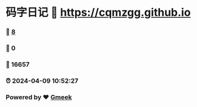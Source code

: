 # 码字日记 :link: https://cqmzgg.github.io 
### :page_facing_up: [8](https://cqmzgg.github.io/tag.html) 
### :speech_balloon: 0 
### :hibiscus: 16657 
### :alarm_clock: 2024-04-09 10:52:27 
### Powered by :heart: [Gmeek](https://github.com/Meekdai/Gmeek)

